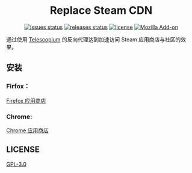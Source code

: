 <h1 align="center">Replace Steam CDN</h1>

<p align="center">
    <a href="https://github.com/dawoea/Replace-Steam-CDN/issues"><img src="https://img.shields.io/github/issues/dawoea/Replace-Steam-CDN.svg?style=flat-square" alt="issues status"></a>
    <a href="https://github.com/dawoea/Replace-Steam-CDN/releases"><img src="https://img.shields.io/github/release/dawoea/Replace-Steam-CDN.svg?style=flat-square" alt="releases status"></a>
    <a href="https://github.com/dawoea/Replace-Steam-CDN/blob/master/LICENSE"><img src="https://img.shields.io/github/license/dawoea/Replace-Steam-CDN.svg?style=flat-square" alt="license"></a>
    <a href="https://addons.mozilla.org/en-US/firefox/addon/replace-steam-cdn/"><img src="https://img.shields.io/amo/users/replace-steam-cdn.svg?style=flat-square" alt="Mozilla Add-on"></a>
</p>

通过使用 [Telescopium](https://github.com/dawoea/Telescopium) 的反向代理达到加速访问 Steam 应用商店与社区的效果。

## 安装

### Firfox：

[Firefox 应用商店](https://addons.mozilla.org/en-US/firefox/addon/replace-steam-cdn/)

### Chrome:

[Chrome 应用商店](https://chrome.google.com/webstore/detail/replace-steam-cdn/iilhacdbnjajfmacdkoibphgdglcionn)

## LICENSE
[GPL-3.0](LICENSE)